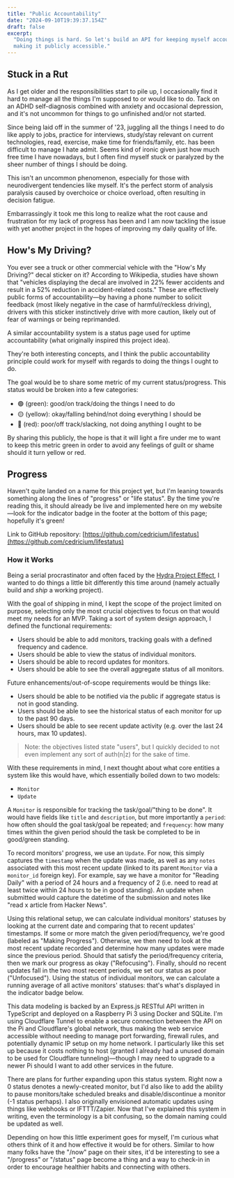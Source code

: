 ```yaml
---
title: "Public Accountability"
date: "2024-09-10T19:39:37.154Z"
draft: false
excerpt:
  "Doing things is hard. So let's build an API for keeping myself accountable,
  making it publicly accessible."
---
```


## Stuck in a Rut

As I get older and the responsibilities start to pile up, I occasionally find it
hard to manage all the things I'm supposed to or would like to do. Tack on an
ADHD self-diagnosis combined with anxiety and occasional depression, and it's
not uncommon for things to go unfinished and/or not started.

Since being laid off in the summer of '23, juggling all the things I need to do
like apply to jobs, practice for interviews, study/stay relevant on current
technologies, read, exercise, make time for friends/family, etc. has been
difficult to manage I hate admit. Seems kind of ironic given just how much free
time I have nowadays, but I often find myself stuck or paralyzed by the sheer
number of things I should be doing.

This isn't an uncommon phenomenon, especially for those with neurodivergent
tendencies like myself. It's the perfect storm of analysis paralysis caused by
overchoice or choice overload, often resulting in decision fatigue.

Embarrassingly it took me this long to realize what the root cause and
frustration for my lack of progress has been and I am now tackling the issue
with yet another project in the hopes of improving my daily quality of life.

## How's My Driving?

You ever see a truck or other commercial vehicle with the "How's My Driving?"
decal sticker on it? According to Wikipedia, studies have shown that "vehicles
displaying the decal are involved in 22% fewer accidents and result in a 52%
reduction in accident-related costs." These are effectively public forms of
accountability—by having a phone number to solicit feedback (most likely
negative in the case of harmful/reckless driving), drivers with this sticker
instinctively drive with more caution, likely out of fear of warnings or being
reprimanded.

A similar accountability system is a status page used for uptime accountability
(what originally inspired this project idea).

They're both interesting concepts, and I think the public accountability
principle could work for myself with regards to doing the things I ought to do.

The goal would be to share some metric of my current status/progress. This
status would be broken into a few categories:

- 🟢 (green): good/on track/doing the things I need to do
- 🟡 (yellow): okay/falling behind/not doing everything I should be
- 🔴 (red): poor/off track/slacking, not doing anything I ought to be

By sharing this publicly, the hope is that it will light a fire under me to want
to keep this metric green in order to avoid any feelings of guilt or shame
should it turn yellow or red.

## Progress

Haven't quite landed on a name for this project yet, but I'm leaning towards
something along the lines of "progress" or "life status". By the time you're
reading this, it should already be live and implemented here on my website—look
for the indicator badge in the footer at the bottom of this page; hopefully it's
green!

Link to GitHub repository:
[https://github.com/cedricium/lifestatus](https://github.com/cedricium/lifestatus)

### How it Works

Being a serial procrastinator and often faced by the
[Hydra Project Effect](https://www.bytedrum.com/posts/art-of-finishing/), I
wanted to do things a little bit differently this time around (namely actually
build and _ship_ a working project).

With the goal of shipping in mind, I kept the scope of the project limited on
purpose, selecting only the most crucial objectives to focus on that would meet
my needs for an MVP. Taking a sort of system design approach, I defined the
functional requirements:

- Users should be able to add monitors, tracking goals with a defined frequency
  and cadence.
- Users should be able to view the status of individual monitors.
- Users should be able to record updates for monitors.
- Users should be able to see the overall aggregate status of all monitors.

Future enhancements/out-of-scope requirements would be things like:

- Users should be able to be notified via the public if aggregate status is not
  in good standing.
- Users should be able to see the historical status of each monitor for up to
  the past 90 days.
- Users should be able to see recent update activity (e.g. over the last 24
  hours, max 10 updates).

> Note: the objectives listed state "users", but I quickly decided to not even
> implement any sort of auth(n|z) for the sake of time.

With these requirements in mind, I next thought about what core entities a
system like this would have, which essentially boiled down to two models:

- `Monitor`
- `Update`

A `Monitor` is responsible for tracking the task/goal/"thing to be done". It
would have fields like `title` and `description`, but more importantly a
`period`: how often should the goal task/goal be repeated; and `frequency`: how
many times within the given period should the task be completed to be in
good/green standing.

To record monitors' progress, we use an `Update`. For now, this simply captures
the `timestamp` when the update was made, as well as any `notes` associated with
this most recent update (linked to its parent `Monitor` via a `monitor_id`
foreign key). For example, say we have a monitor for "Reading Daily" with a
period of 24 hours and a frequency of 2 (i.e. need to read at least twice within
24 hours to be in good standing). An update when submitted would capture the
datetime of the submission and notes like "read x article from Hacker News".

<!-- ```sh
# List monitors:
GET /v1/monitors —> Monitor[] & StatusRange[]
```

```sh
# Get aggregate monitor status:
GET /v1/monitors/status —> Status & StatusRange[]
```

```sh
# Create a monitor:
POST /v1/monitors —> Monitor
```

```sh
# Record monitor update:
POST /v1/monitors/:monitorId/updates —> Update
``` -->

Using this relational setup, we can calculate individual monitors' statuses by
looking at the current date and comparing that to recent updates' timestamps. If
some or more match the given period/frequency, we're good (labeled as "Making
Progress"). Otherwise, we then need to look at the most recent update recorded
and determine how many updates were made since the previous period. Should that
satisfy the period/frequency criteria, then we mark our progress as okay
("Refocusing"). Finally, should no recent updates fall in the two most recent
periods, we set our status as poor ("Unfocused"). Using the status of individual
monitors, we can calculate a running average of all active monitors' statuses:
that's what's displayed in the indicator badge below.

This data modeling is backed by an Express.js RESTful API written in TypeScript
and deployed on a Raspberry Pi 3 using Docker and SQLite. I'm using Cloudflare
Tunnel to enable a secure connection between the API on the Pi and Cloudflare's
global network, thus making the web service accessible without needing to manage
port forwarding, firewall rules, and potentially dynamic IP setup on my home
network. I particularly like this set up because it costs nothing to host
(granted I already had a unused domain to be used for Cloudflare
tunneling)—though I may need to upgrade to a newer Pi should I want to add other
services in the future.

There are plans for further expanding upon this status system. Right now a 0
status denotes a newly-created monitor, but I'd also like to add the ability to
pause monitors/take scheduled breaks and disable/discontinue a monitor (-1
status perhaps). I also originally envisioned automatic updates using things
like webhooks or IFTTT/Zapier. Now that I've explained this system in writing,
even the terminology is a bit confusing, so the domain naming could be updated
as well.

Depending on how this little experiment goes for myself, I'm curious what others
think of it and how effective it would be for others. Similar to how many folks
have the "/now" page on their sites, it'd be interesting to see a "/progress" or
"/status" page become a thing and a way to check-in in order to encourage
healthier habits and connecting with others.
